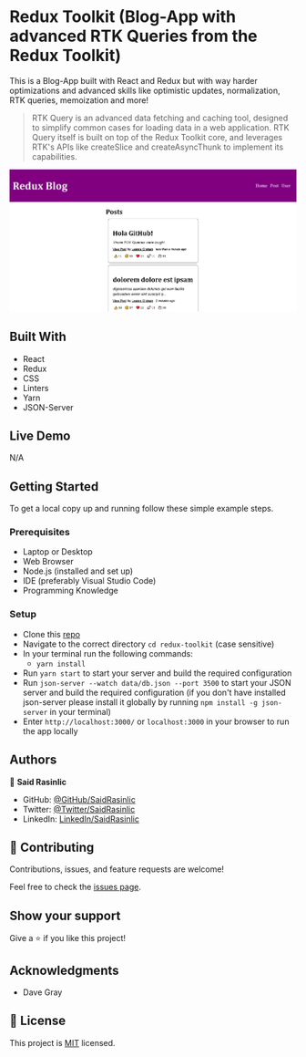 # Redux Toolkit (Blog-App with advanced RTK Queries from the Redux Toolkit)

 This is a Blog-App built with React and Redux but with way harder optimizations and advanced skills like optimistic updates, normalization, RTK queries, memoization and more!

> RTK Query is an advanced data fetching and caching tool, designed to simplify common cases for loading data in a web application. RTK Query itself is built on top of the Redux Toolkit core, and leverages RTK's APIs like createSlice and createAsyncThunk to implement its capabilities.
  

![screenshot](./public/Project-Snapshot.png)

## Built With

- React
- Redux
- CSS
- Linters
- Yarn
- JSON-Server

## Live Demo

N/A

## Getting Started

To get a local copy up and running follow these simple example steps.

### Prerequisites

- Laptop or Desktop
- Web Browser
- Node.js (installed and set up)
- IDE (preferably Visual Studio Code)
- Programming Knowledge

### Setup

- Clone this [repo](https://github.com/SaidRasinlic/Redux-Toolkit)
- Navigate to the correct directory `cd redux-toolkit` (case sensitive)
- In your terminal run the following commands:
  - `yarn install`
- Run `yarn start` to start your server and build the required configuration
- Run `json-server --watch data/db.json --port 3500` to start your JSON server and build the required configuration (if you don't have installed json-server please install it globally by running `npm install -g json-server` in your terminal)
- Enter `http://localhost:3000/` or `localhost:3000` in your browser to run the app locally


## Authors

👤 **Said Rasinlic**

- GitHub: [@GitHub/SaidRasinlic](https://github.com/SaidRasinlic)
- Twitter: [@Twitter/SaidRasinlic](https://twitter.com/SaidRasinlic)
- LinkedIn: [LinkedIn/SaidRasinlic](https://www.linkedin.com/in/saidrasinlic)

## 🤝 Contributing

Contributions, issues, and feature requests are welcome!

Feel free to check the [issues page](../../issues/).

## Show your support

Give a ⭐️ if you like this project!

## Acknowledgments

- Dave Gray

## 📝 License

This project is [MIT](LICENSE) licensed.
